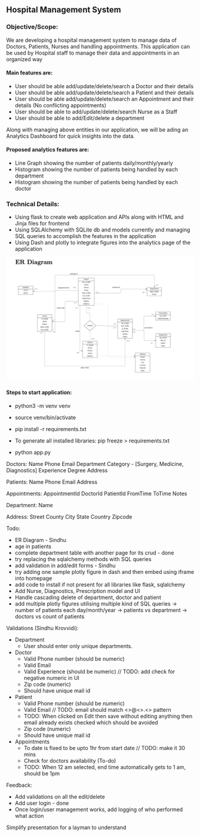 ## Hospital Management System


### Objective/Scope:

We are developing a hospital management system to manage data of Doctors, Patients, Nurses and handling appointments.
This application can be used by Hospital staff to manage their data and appointments in an organized way

#### Main features are:
- User should be able add/update/delete/search a Doctor and their details
- User should be able add/update/delete/search a Patient and their details
- User should be able add/update/delete/search an Appointment and their details (No conflicting appointments)
- User should be able to add/update/delete/search Nurse as a Staff
- User should be able to add/Edit/delete a department

Along with managing above entities in our application, we will be ading an Analytics Dashboard for quick insights into the data.

#### Proposed analytics features are:
- Line Graph showing the number of patients daily/monthly/yearly
- Histogram showing the number of patients being handled by each department
- Histogram showing the number of patients being handled by each doctor

### Technical Details:
- Using flask to create web application and APIs along with HTML and Jinja files for frontend
- Using SQLAlchemy with SQLite db and models currently and managing SQL queries to accomplish the features in the application
- Using Dash and plotly to integrate figures into the analytics page of the application

![img.png](img.png)


#### Steps to start application:

- python3 -m venv venv

- source venv/bin/activate

- pip install -r requirements.txt

- To generate all installed libraries: pip freeze > requirements.txt
- python app.py


Doctors:
Name
Phone
Email
Department
Category - [Surgery, Medicine, Diagnostics]
Experience
Degree
Address

Patients:
Name
Phone
Email
Address

Appointments:
AppointmentId
DoctorId
PatientId
FromTime
ToTime
Notes

Department:
Name

Address:
Street
County
City
State
Country
Zipcode



Todo:

- ER Diagram - Sindhu
- age in patients
- complete department table with another page for its crud - done
- try replacing the sqlalchemy methods with SQL queries
- add validation in add/edit forms - Sindhu
- try adding one sample plotly figure in dash and then embed using iframe into homepage
- add code to install if not present for all libraries like flask, sqlalchemy
- Add Nurse, Diagnostics, Prescription model and UI
- Handle cascading delete of department, doctor and patient
- add multiple plotly figures utilising multiple kind of SQL queries
-> number of patients each day/month/year
-> patients vs department
-> doctors vs count of patients

Validations (Sindhu Krovvidi):
- Department 
    - User should enter only unique departments.
- Doctor
    - Valid Phone number (should be numeric)
    - Valid Email
    - Valid Experience (should be numeric) // TODO: add check for negative numeric in UI
    - Zip code (numeric)
    - Should have unique mail id
- Patient
    - Valid Phone number (should be numeric)
    - Valid Email // TODO: email should match <>@<>.<> pattern
    - TODO: When clicked on Edit then save without editing anything then email already exists checked which should be avoided
    - Zip code (numeric)
    - Should have unique mail id
- Appointments
    - To date is fixed to be upto 1hr from start date // TODO: make it 30 mins
    - Check for doctors availability (To-do)
    - TODO: When 12 am selected, end time automatically gets to 1 am, should be 1pm


Feedback:
- Add validations on all the edit/delete
- Add user login - done
- Once login/user management works, add logging of who performed what action

Simplify presentation for a layman to understand
